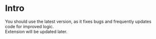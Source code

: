 # Intro

You should use the latest version, as it fixes bugs and frequently updates code for improved logic.  
Extension will be updated later.
